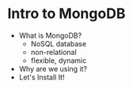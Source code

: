 # Intro to MongoDB
* What is MongoDB?
  - NoSQL database
  - non-relational
  - flexible, dynamic
* Why are we using it?
* Let's Install It!
